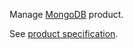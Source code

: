 Manage [MongoDB](https://www.mongodb.com/) product.

See [product specification](https://www.clever.cloud/developers/doc/addons/mongodb/).
